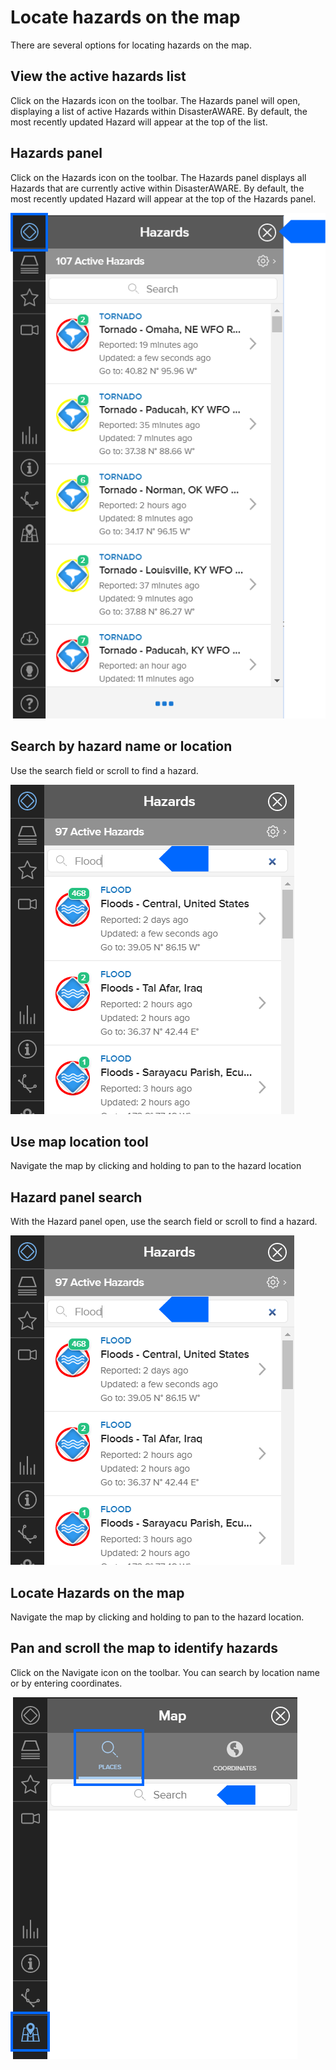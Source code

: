 # Locate hazards on the map

There are several options for locating hazards on the map.

## View the active hazards list

Click on the Hazards icon on the toolbar. The Hazards panel will open, displaying a list of active Hazards within DisasterAWARE. By default, the most recently updated Hazard will appear at the top of the list.

## Hazards panel
Click on the Hazards icon on the toolbar. The Hazards panel displays all Hazards that are currently active within DisasterAWARE. By default, the most recently updated Hazard will appear at the top of the Hazards panel.


![Hazard panel](images/1.3_figure_12.png)


## Search by hazard name or location
Use the search field or scroll to find a hazard.

![Hazard panel search option](images/2.2_figure_2.png)

## Use map location tool
Navigate the map by clicking and holding to pan to the hazard location

## Hazard panel search
With the Hazard panel open, use the search field or scroll to find a hazard.

![Hazard panel search option](images/2.2_figure_2.png)

## Locate Hazards on the map
Navigate the map by clicking and holding to pan to the hazard location.


## Pan and scroll the map to identify hazards
Click on the Navigate icon on the toolbar. You can search by location name or by entering coordinates.

![Map Tool](images/1.3_figure_14.png)